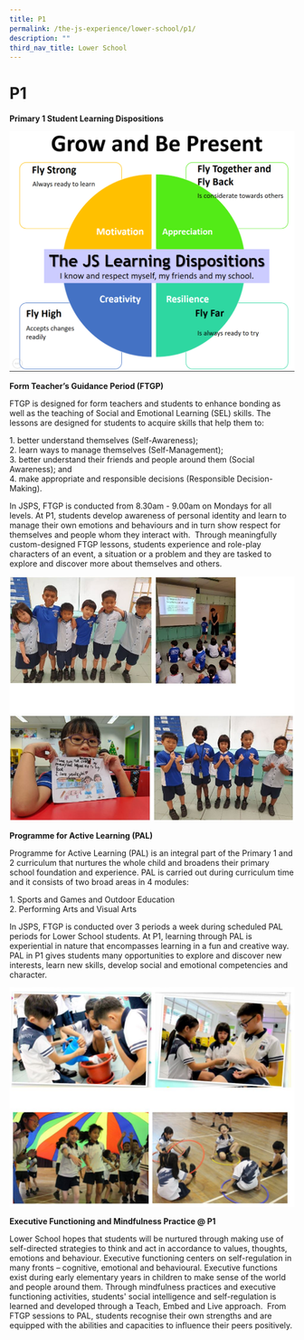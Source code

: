 ```yaml
---
title: P1
permalink: /the-js-experience/lower-school/p1/
description: ""
third_nav_title: Lower School
---
```

# **P1**

**Primary 1 Student Learning Dispositions**

![](/images/lower%20primary%202.png)

**Form Teacher’s Guidance Period (FTGP)**

FTGP is designed for form teachers and students to enhance bonding as well as the teaching of Social and Emotional Learning (SEL) skills. The lessons are designed for students to acquire skills that help them to:

1\. better understand themselves (Self-Awareness);   
2\. learn ways to manage themselves (Self-Management);    
3\. better understand their friends and people around them (Social Awareness); and     
4\. make appropriate and responsible decisions (Responsible Decision-Making).

In JSPS, FTGP is conducted from 8.30am - 9.00am on Mondays for all levels. At P1, students develop awareness of personal identity and learn to manage their own emotions and behaviours and in turn show respect for themselves and people whom they interact with.  Through meaningfully custom-designed FTGP lessons, students experience and role-play characters of an event, a situation or a problem and they are tasked to explore and discover more about themselves and others.

![](/images/p1.jpg)


**Programme for Active Learning (PAL)**

Programme for Active Learning (PAL) is an integral part of the Primary 1 and 2 curriculum that nurtures the whole child and broadens their primary school foundation and experience. PAL is carried out during curriculum time and it consists of two broad areas in 4 modules:

1\. Sports and Games and Outdoor Education   
2\. Performing Arts and Visual Arts

In JSPS, FTGP is conducted over 3 periods a week during scheduled PAL periods for Lower School students. At P1, learning through PAL is experiential in nature that encompasses learning in a fun and creative way. PAL in P1 gives students many opportunities to explore and discover new interests, learn new skills, develop social and emotional competencies and character.

![](/images/p1-1.jpg)

**Executive Functioning and Mindfulness Practice @ P1**  

Lower School hopes that students will be nurtured through making use of self-directed strategies to think and act in accordance to values, thoughts, emotions and behaviour. Executive functioning centers on self-regulation in many fronts – cognitive, emotional and behavioural. Executive functions exist during early elementary years in children to make sense of the world and people around them. Through mindfulness practices and executive functioning activities, students' social intelligence and self-regulation is learned and developed through a Teach, Embed and Live approach.  From FTGP sessions to PAL, students recognise their own strengths and are equipped with the abilities and capacities to influence their peers positively.